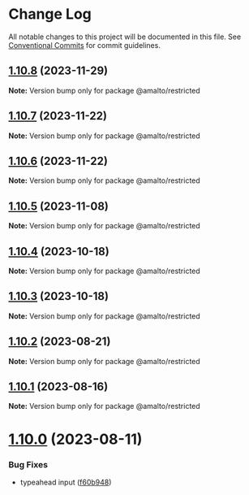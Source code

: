 # Change Log

All notable changes to this project will be documented in this file. See
[Conventional Commits](https://conventionalcommits.org) for commit guidelines.

## [1.10.8](https://github.com/amalto/platform6-ui-components/compare/@amalto/restricted@1.10.7...@amalto/restricted@1.10.8) (2023-11-29)

**Note:** Version bump only for package @amalto/restricted

## [1.10.7](https://github.com/amalto/platform6-ui-components/compare/@amalto/restricted@1.10.6...@amalto/restricted@1.10.7) (2023-11-22)

**Note:** Version bump only for package @amalto/restricted

## [1.10.6](https://github.com/amalto/platform6-ui-components/compare/@amalto/restricted@1.10.5...@amalto/restricted@1.10.6) (2023-11-22)

**Note:** Version bump only for package @amalto/restricted

## [1.10.5](https://github.com/amalto/platform6-ui-components/compare/@amalto/restricted@1.10.4...@amalto/restricted@1.10.5) (2023-11-08)

**Note:** Version bump only for package @amalto/restricted

## [1.10.4](https://github.com/amalto/platform6-ui-components/compare/@amalto/restricted@1.10.3...@amalto/restricted@1.10.4) (2023-10-18)

**Note:** Version bump only for package @amalto/restricted

## [1.10.3](https://github.com/amalto/platform6-ui-components/compare/@amalto/restricted@1.10.2...@amalto/restricted@1.10.3) (2023-10-18)

**Note:** Version bump only for package @amalto/restricted

## [1.10.2](https://github.com/amalto/platform6-ui-components/compare/@amalto/restricted@1.10.1...@amalto/restricted@1.10.2) (2023-08-21)

**Note:** Version bump only for package @amalto/restricted

## [1.10.1](https://github.com/amalto/platform6-ui-components/compare/@amalto/restricted@1.10.0...@amalto/restricted@1.10.1) (2023-08-16)

**Note:** Version bump only for package @amalto/restricted

# [1.10.0](https://github.com/amalto/platform6-ui-components/compare/@amalto/restricted@1.9.101...@amalto/restricted@1.10.0) (2023-08-11)

### Bug Fixes

- typeahead input
  ([f60b948](https://github.com/amalto/platform6-ui-components/commit/f60b94835b530cd9dc718caeba57b90be184ef26))
